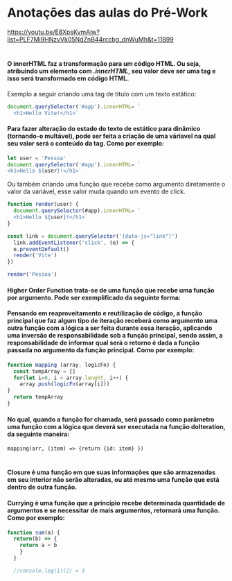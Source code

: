 # Anotações das aulas do Pré-Work

https://youtu.be/E8XpsKvmAjw?list=PLF7Mi9HNzvVk05NdZnB44rccbg_dnWuMh&t=11899

#

#### O innerHTML faz a transformação para um código HTML. Ou seja, atribuindo um elemento com _.innerHTML_, seu valor deve ser uma tag e isso será transformado em código HTML.
Exemplo a seguir criando uma tag de título com um texto estático:
~~~ javascript
document.querySelector('#app').innerHTML= `
  <h1>Hello Vite!</h1>`
~~~

#### Para fazer alteração do estado do texto de estático para dinâmico (tornando-o multável), pode ser feita a criação de uma váriavel na qual seu valor será o conteúdo da tag. Como por exemplo:
~~~ javascript
let user = 'Pessoa'
document.querySelector('#app').innerHTML= `
<h1>Hello ${user}!</h1>`
~~~

Ou também criando uma função que recebe como argumento diretamente o valor da variável, esse valor muda quando um evento de click.
~~~ javascript
function render(user) {
  document.querySelector(#app).innerHTML= `
  <h1>Hello ${user}!</h1>`
}

const link = document.querySelector('[data-js="link"]')
  link.addEventListener('click', (e) => {
  e.preventDefault()
  render('Vite')
})

render('Pessoa')
~~~

#### __Higher Order Function__ trata-se de uma função que recebe uma função por argumento. Pode ser exemplificado da seguinte forma:
#### Pensando em reaproveitamento e reutilização de código, a função principal que faz algum tipo de iteração receberá como argumento uma outra função com a lógica a ser feita durante essa iteração, aplicando uma inversão de responsabilidade sob a função principal, sendo assim, a responsabilidade de informar qual será o retorno é dada a função passada no argumento da função principal. Como por exemplo:

~~~ javascript
function mapping (array, logicFn) {
  const tempArray = []
  for(let i=0, i < array.lenght, i++) {
    array.push(logicFn(array[i]))
}
  return tempArray
}

~~~

#### No qual, quando a função for chamada, será passado como parâmetro uma função com a lógica que deverá ser executada na função doIteration, da seguinte maneira:

```mapping(arr, (item) => {return {id: item} })```

#

#### __Closure__ é uma função em que suas informações que são armazenadas em seu interior não serão alteradas, ou até mesmo uma função que está dentro de outra função.

#### __Currying__ é uma função que a princípio recebe determinada quantidade de argumentos e se necessitar de mais argumentos, retornará uma função. Como por exemplo:

~~~ javascript
function sum(a) {
  return(b) => {
    return a + b
    }
  }

  //console.log(1)(2) = 3
~~~